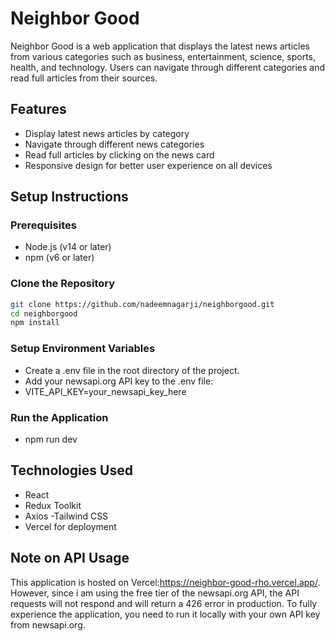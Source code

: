 # Neighbor Good

Neighbor Good is a web application that displays the latest news articles from various categories such as business, entertainment, science, sports, health, and technology. Users can navigate through different categories and read full articles from their sources.

## Features

- Display latest news articles by category
- Navigate through different news categories
- Read full articles by clicking on the news card
- Responsive design for better user experience on all devices

## Setup Instructions

### Prerequisites

- Node.js (v14 or later)
- npm (v6 or later)

### Clone the Repository

```bash
git clone https://github.com/nadeemnagarji/neighborgood.git
cd neighborgood
npm install
```

### Setup Environment Variables

- Create a .env file in the root directory of the project.
- Add your newsapi.org API key to the .env file:
- VITE_API_KEY=your_newsapi_key_here

### Run the Application

- npm run dev

## Technologies Used

- React
- Redux Toolkit
- Axios
  -Tailwind CSS
- Vercel for deployment

## Note on API Usage

This application is hosted on Vercel:https://neighbor-good-rho.vercel.app/. However, since i am using the free tier of the newsapi.org API, the API requests will not respond and will return a 426 error in production. To fully experience the application, you need to run it locally with your own API key from newsapi.org.
